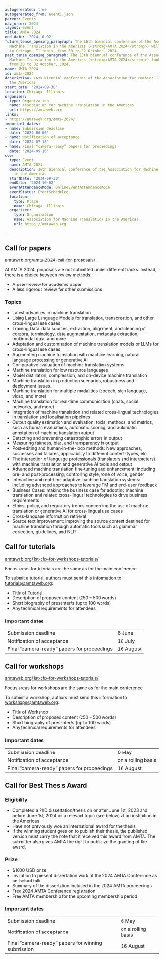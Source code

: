 ```yaml
---
autogenerated: true
autogenerated_from: events.json
parent: Events
nav_order: 2024
layout: event
title: AMTA 2024
end_date: '2024-10-02'
future_tense_opening_paragraph: The 16th biennial conference of the Association for
  Machine Translation in the Americas (<strong>AMTA 2024</strong>) will take place
  in Chicago, Illinois, from 30 to 02 October, 2024.
past_tense_opening_paragraph: The 16th biennial conference of the Association for
  Machine Translation in the Americas (<strong>AMTA 2024</strong>) took place in Chicago, Illinois
  from 30 to 02 October, 2024.
name: AMTA 2024
id: amta-2024
description: 16th biennial conference of the Association for Machine Translation in
  the Americas
start_date: '2024-09-30'
location: Chicago, Illinois
organizer:
  type: Organization
  name: Association for Machine Translation in the Americas
  url: https://amtaweb.org
links:
- https://amtaweb.org/amta-2024/
important_dates:
- name: Submission deadline
  date: '2024-06-06'
- name: Notification of acceptance
  date: '2024-07-18'
- name: Final “camera-ready” papers for proceedings
  date: '2024-09-16'
seo:
  type: Event
  name: AMTA 2024
  description: 16th biennial conference of the Association for Machine Translation
    in the Americas
  startDate: '2024-09-30'
  endDate: '2024-10-02'
  eventAttendanceMode: OnlineEventAttendanceMode
  eventStatus: EventScheduled
  location:
    type: Place
    name: Chicago, Illinois
  organizer:
    type: Organization
    name: Association for Machine Translation in the Americas
    url: https://amtaweb.org

---
```

## Call for papers

[amtaweb.org/amta-2024-call-for-proposals/](https://amtaweb.org/amta-2024-call-for-proposals/)

At AMTA 2024, proposals are not submitted under different tracks.
Instead, there is a choice between review methods:

- A peer-review for academic paper
- A less rigorous review for other submissions


### Topics

- Latest advances in machine translation
- Using Large Language Models for translation, transcreation, and other cross-lingual use cases
- Training Data: data sources, extraction, alignment, and cleaning of corpora, terminology, data augmentation, metadata extraction, multimodal data, and more
- Adaptation and customisation of machine translation models or LLMs for cross-lingual use cases
- Augmenting machine translation with machine learning, natural language processing or generative AI
- Comparative evaluation of machine translation systems
- Machine translation for low resource languages
- Model distillation, compression, and on-device machine translation
- Machine translation in production scenarios, robustness and deployment issues.
- Machine translation for multiple modalities (speech, sign language, video, and more)
- Machine translation for real-time communication (chats, social networks, and more)
- Integration of machine translation and related cross-lingual technologies in translation and localisation pipelines
- Output quality estimation and evaluation: tools, methods, and metrics, such as human evaluations, automatic scoring, and automatic annotation of machine translation output
- Detecting and preventing catastrophic errors in output
- Measuring fairness, bias, and transparency in output
- Post-editing and human-in-the-loop methods: New approaches, successes and failures, applicability to different content-types, etc.
- The interaction of language professionals (translators and interpreters) with machine translation and generative AI tools and output
- Advanced machine translation fine-tuning and enhancement: including pre- and post-processing; controlling style, tone of voice, gender
- Interactive and real-time adaptive machine translation systems: including advanced approaches to leverage TM and end-user feedback
- Business Cases: making the business case for adopting machine translation and related cross-lingual technologies to drive business requirements
- Ethics, policy, and regulatory trends concerning the use of machine translation or generative AI for cross-lingual use cases
- Cross-language information retrieval
-  Source text improvement: improving the source content destined for machine translation through automatic tools such as grammar correction, guidelines, and NLP

## Call for tutorials

[amtaweb.org/1st-cfp-for-workshops-tutorials/](https://amtaweb.org/1st-cfp-for-workshops-tutorials/)

Focus areas for tutorials are the same as for the main conference.

To submit a tutorial, authors must send this information to tutorials@amtaweb.org:

- Title of Tutorial
- Description of proposed content (250 – 500 words)
- Short biography of presenter/s (up to 100 words)
- Any technical requirements for attendees

### Important dates

|     |     |
| --- | --- |
| Submission deadline | 6 June |
| Notification of acceptance | 18 July |
| Final “camera-ready” papers for proceedings | 16 August |

## Call for workshops

[amtaweb.org/1st-cfp-for-workshops-tutorials/](https://amtaweb.org/1st-cfp-for-workshops-tutorials/)

Focus areas for workshops are the same as for the main conference.

To submit a workshop, authors must send this information to workshops@amtaweb.org:

- Title of Workshop
- Description of proposed content (250 – 500 words)
- Short biography of presenter/s (up to 100 words)
- Any technical requirements for attendees

### Important dates

|     |     |
| --- | --- |
| Submission deadline | 6 May |
| Notification of acceptance | on a rolling basis |
| Final “camera-ready” papers for proceedings | 16 August |


## Call for Best Thesis Award

### Eligibility

- Completed a PhD dissertation/thesis on or after June 1st, 2023 and before June 1st, 2024 on a relevant topic (see below) at an institution in the Americas
- Have not previously won an international award for the thesis
- If the winning student goes on to publish their thesis, the published version must carry the note that it received this award from AMTA. The submitter also gives AMTA the right to publicize the granting of the award.

### Prize 

- $1000 USD prize
- Invitation to present dissertation work at the 2024 AMTA Conference as an invited talk
- Summary of the dissertation included in the 2024 AMTA proceedings
- Free 2024 AMTA Conference registration
- Free AMTA membership for the upcoming membership period


### Important dates  

|     |     |
| --- | --- |
| Submission deadline | 6 May |
| Notification of acceptance | on a rolling basis |
| Final “camera-ready” papers for winning submission | 16 August |
